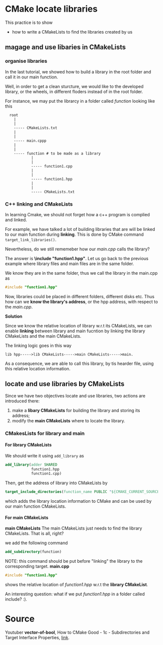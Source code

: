# CMake locate libraries

This practice is to show
- how to write a CMakeLists to find the libraries created by us

## magage and use libaries in CMakeLists
### organise libraries
In the last tutorial, we showed how to build a library in the root folder and call it in our main function.

Well, in order to get a clean sturcture, we would like to the developed library, or the wheels, in different floders instead of in the root folder. 

For instance, we may put the librarcy in a folder called *function* looking like this

```
  root
    |
    |
    ----- CMakeLists.txt
    |
    |
    ----- main.cppp
    |
    |
    ----- function # to be made as a library
            |
            |
            ----- function1.cpp    
            |
            |
            ----- function1.hpp    
            |
            |
            ----- CMakeLists.txt                        
```  
### C++ linking and CMakeLists
In learning Cmake, we should not forget how a c++ program is complied and linked. 

For example, we have talked a lot of building libraries that are will be linked to our main function during **linking**. This is done by CMake command ```target_link_libraries()```.

Nevertheless, do we still rememeber how our *main.cpp* calls the library?

The answer is **\include "function1.hpp"**. Let us go back to the previous example where library files and main files are in the same folder. 

We know they are in the same folder, thus we call the library in the main.cpp as 
```cpp
#include "function1.hpp"
```

Now, libraries could be placed in different folders, different disks etc. Thus how can we **know the library's address**, or the hpp address, with respect to the *main.cpp*. 

**Solution**

Since we know the relative location of library w.r.t its CMakeLists, we can enable **linking** between library and main fucntion by linking the library CMakeLists and the main CMakeLists.

The linking logic goes in this way

```
lib hpp----->lib CMakeLists----->main CMakeLists----->main.
```

As a consequence, we are able to call this library, by tis hearder file, using this relative location information. 


## locate and use libraries by CMakeLists
Since we have two objectives locate and use libraries, two actions are introduced there:
1. make a **libary CMakeLists** for building the library and storing its address;
2. modify the **main CMakeLists** where to locate the library.


### CMakesLists for library and main
#### For library CMakeLists
We should write it using ```add_library``` as
```cmake
add_library(adder SHARED
            function1.hpp
            function1.cpp)  
```
Then, get the address of library into CMakeLists by
```cmake
target_include_directories(function_name PUBLIC "${CMAKE_CURRENT_SOURCE_DIR}")
```
which adds the library location information to CMake and can be used by our main function CMakeLists.

#### For main CMakeLists
**main CMakeLists**
The main CMakeLists just needs to find the library CMakeLists. That is all, right?

we add the following command
```cmake
add_subdirectory(function)
```
NOTE: this command should be put before "linking" the library to the corresponding target.
**main.cpp**

```cpp
#include "function1.hpp"
```
shows the relative location of *function1.hpp* w.r.t the **library CMakeList**.

An interesting question: what if we put *function1.hpp* in a folder called include? :).


# Source
Youtuber **vector-of-bool**, How to CMake Good - 1c - Subdirectories and Target Interface Properties, [link](https://www.youtube.com/watch?v=SYgESCQeGJY&list=PLK6MXr8gasrGmIiSuVQXpfFuE1uPT615s&index=8&ab_channel=vector-of-bool).

